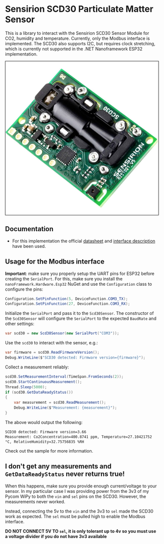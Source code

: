 ﻿# Sensirion SCD30 Particulate Matter Sensor

This is a library to interact with the Sensirion SCD30 Sensor Module for CO2, humidity and temperature. Currently, only the Modbus interface is implemented. The SCD30 also supports I2C, but requires clock stretching, which is currently not supported in the .NET Nanoframework ESP32 implementation.

![Scd30-image.png](https://raw.githubusercontent.com/nanoframework/nanoFramework.IoT.Device/develop/devices/Scd30/Scd30-image.png)

## Documentation

* For this implementation the official [datasheet](https://sensirion.com/media/documents/4EAF6AF8/61652C3C/Sensirion_CO2_Sensors_SCD30_Datasheet.pdf) and [interface description](https://sensirion.com/media/documents/D7CEEF4A/6165372F/Sensirion_CO2_Sensors_SCD30_Interface_Description.pdf) have been used.

## Usage for the Modbus interface

**Important**: make sure you properly setup the UART pins for ESP32 before creating the `SerialPort`. For this, make sure you install the `nanoFramework.Hardware.Esp32` NuGet and use the `Configuration` class to configure the pins:

```csharp
Configuration.SetPinFunction(5, DeviceFunction.COM3_TX);
Configuration.SetPinFunction(27, DeviceFunction.COM3_RX);
```

Initialize the `SerialPort` and pass it to the `Scd30Sensor`. The constructor of the `Scd30Sensor` will configure the `SerialPort` to the expected `BaudRate` and other settings:

```csharp
var scd30 = new Scd30Sensor(new SerialPort("COM3"));
```

Use the `scd30` to interact with the sensor, e.g.:

```csharp
var firmware = scd30.ReadFirmwareVersion();
Debug.WriteLine($"SCD30 detected: Firmware version={firmware}");
```

Collect a measurement reliably:

```csharp
scd30.SetMeasurementInterval(TimeSpan.FromSeconds(2));
scd30.StartContinuousMeasurement();
Thread.Sleep(5000);
if (scd30.GetDataReadyStatus())
{
    var measurement = scd30.ReadMeasurement();
    Debug.WriteLine($"Measurement: {measurement}");
}
```

The above would output the following:

```text
SCD30 detected: Firmware version=3.66
Measurement: Co2Concentration=400.8741 ppm, Temperature=27.10421752 °C, RelativeHumidity=32.75756835 %RH
```

Check out the sample for more information.

## I don't get any measurements and `GetDataReadyStatus` never returns true!

When this happens, make sure you provide enough current/voltage to your sensor. In my particular case I was providing power from the 3v3 of my Pycom WiPy to both the `vin` and `sel` pins
on the SCD30. However, the measurements never worked.

Instead, connecting the 5v to the `vin` and the 3v3 to `sel` made the SCD30 work as expected. The `sel` must be pulled high to enable the Modbus interface.

**DO NOT CONNECT 5V TO `sel`, it is only tolerant up to 4v so you must use a voltage divider if you do not have 3v3 available**